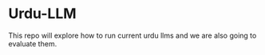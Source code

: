 # Urdu-LLM
This repo will explore how to run current urdu llms and we are also going to evaluate them.
